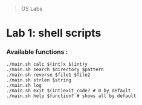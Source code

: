 > OS Labs
# Lab 1: shell scripts
### Available functions :

    ./main.sh calc $(int)x $(int)y
    ./main.sh search $directory $pattern
    ./main.sh reverse $file1 $file2
    ./main.sh strlen $string
    ./main.sh log
    ./main.sh exit $(int)exit_code? # 0 by default
    ./main.sh help $function? # shows all by default
